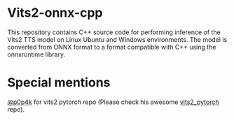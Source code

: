 # Vits2-onnx-cpp
This repository contains C++ source code for performing inference of the Vits2 TTS model on Linux Ubuntu and Windows environments. The model is converted from ONNX format to a format compatible with C++ using the onnxruntime library.


# Special mentions
[@p0p4k](https://github.com/p0p4k) for vits2 pytorch repo (Please check his awesome [vits2_pytorch](https://github.com/p0p4k/vits2_pytorch) repo).
